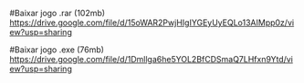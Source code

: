#Baixar jogo .rar (102mb)
https://drive.google.com/file/d/15oWAR2PwjHIgIYGEyUyEQLo13AIMpp0z/view?usp=sharing

#Baixar jogo .exe (76mb)
https://drive.google.com/file/d/1Dmllga6he5YOL2BfCDSmaQ7LHfxn9Ytd/view?usp=sharing